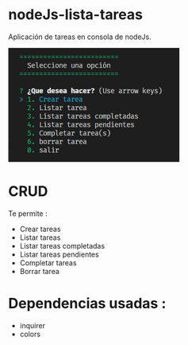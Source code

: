 # nodeJs-lista-tareas
Aplicación de tareas en consola de nodeJs.

![Imagen de la aplicación](https://github.com/emiirg93/nodeJs-lista-tareas/blob/master/assets/img-apk-consola.PNG)

# CRUD

Te permite : 
* Crear tareas
* Listar tareas
* Listar tareas completadas
* Listar tareas pendientes
* Completar tareas
* Borrar tarea

# Dependencias usadas : 
* inquirer
* colors


